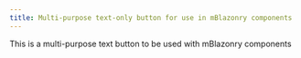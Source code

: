 ```yaml
---
title: Multi-purpose text-only button for use in mBlazonry components
---
```


This is a multi-purpose text button to be used with mBlazonry components 